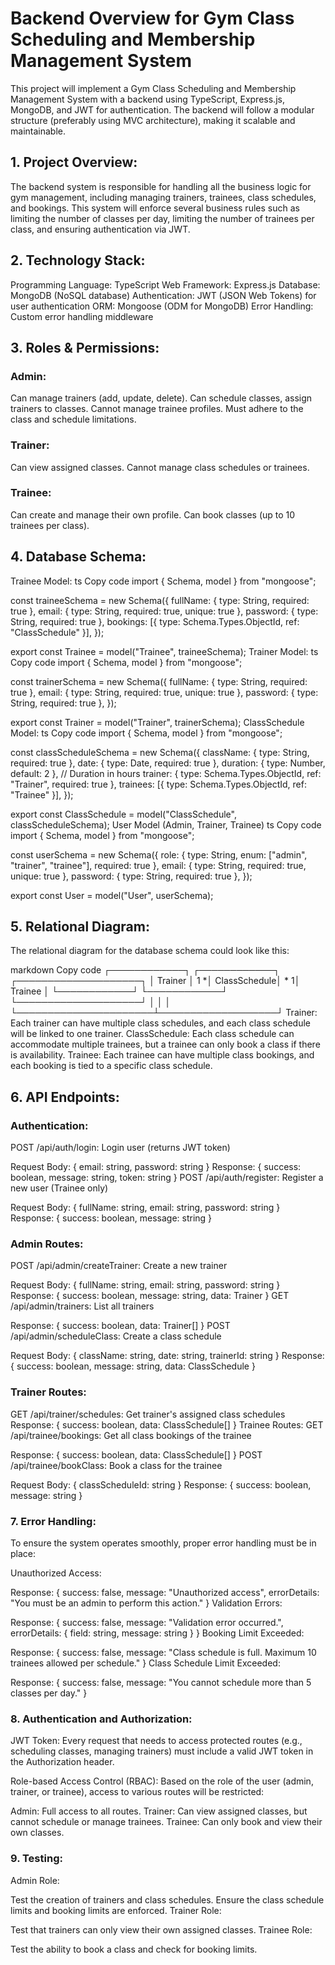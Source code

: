 # Backend Overview for Gym Class Scheduling and Membership Management System
This project will implement a Gym Class Scheduling and Membership Management System with a backend using TypeScript, Express.js, MongoDB, and JWT for authentication. The backend will follow a modular structure (preferably using MVC architecture), making it scalable and maintainable.

## 1. Project Overview:
The backend system is responsible for handling all the business logic for gym management, including managing trainers, trainees, class schedules, and bookings. This system will enforce several business rules such as limiting the number of classes per day, limiting the number of trainees per class, and ensuring authentication via JWT.

## 2. Technology Stack:
Programming Language: TypeScript
Web Framework: Express.js
Database: MongoDB (NoSQL database)
Authentication: JWT (JSON Web Tokens) for user authentication
ORM: Mongoose (ODM for MongoDB)
Error Handling: Custom error handling middleware

## 3. Roles & Permissions:
### Admin:
Can manage trainers (add, update, delete).
Can schedule classes, assign trainers to classes.
Cannot manage trainee profiles.
Must adhere to the class and schedule limitations.

### Trainer:
Can view assigned classes.
Cannot manage class schedules or trainees.

### Trainee:
Can create and manage their own profile.
Can book classes (up to 10 trainees per class).

## 4. Database Schema:
Trainee Model:
ts
Copy code
import { Schema, model } from "mongoose";

const traineeSchema = new Schema({
  fullName: { type: String, required: true },
  email: { type: String, required: true, unique: true },
  password: { type: String, required: true },
  bookings: [{ type: Schema.Types.ObjectId, ref: "ClassSchedule" }],
});

export const Trainee = model("Trainee", traineeSchema);
Trainer Model:
ts
Copy code
import { Schema, model } from "mongoose";

const trainerSchema = new Schema({
  fullName: { type: String, required: true },
  email: { type: String, required: true, unique: true },
  password: { type: String, required: true },
});

export const Trainer = model("Trainer", trainerSchema);
ClassSchedule Model:
ts
Copy code
import { Schema, model } from "mongoose";

const classScheduleSchema = new Schema({
  className: { type: String, required: true },
  date: { type: Date, required: true },
  duration: { type: Number, default: 2 }, // Duration in hours
  trainer: { type: Schema.Types.ObjectId, ref: "Trainer", required: true },
  trainees: [{ type: Schema.Types.ObjectId, ref: "Trainee" }],
});

export const ClassSchedule = model("ClassSchedule", classScheduleSchema);
User Model (Admin, Trainer, Trainee)
ts
Copy code
import { Schema, model } from "mongoose";

const userSchema = new Schema({
  role: { type: String, enum: ["admin", "trainer", "trainee"], required: true },
  email: { type: String, required: true, unique: true },
  password: { type: String, required: true },
});

export const User = model("User", userSchema);

## 5. Relational Diagram:
The relational diagram for the database schema could look like this:

markdown
Copy code
┌────────────┐        ┌────────────┐        ┌────────────────────┐
│   Trainer  │ 1     *│ ClassSchedule│ *   1│    Trainee         │
└────────────┘        └────────────┘        └────────────────────┘
      │                      │                   │
      └──────────────────────┴───────────────────┘
Trainer: Each trainer can have multiple class schedules, and each class schedule will be linked to one trainer.
ClassSchedule: Each class schedule can accommodate multiple trainees, but a trainee can only book a class if there is availability.
Trainee: Each trainee can have multiple class bookings, and each booking is tied to a specific class schedule.

## 6. API Endpoints:
### Authentication:
POST /api/auth/login: Login user (returns JWT token)

Request Body: { email: string, password: string }
Response: { success: boolean, message: string, token: string }
POST /api/auth/register: Register a new user (Trainee only)

Request Body: { fullName: string, email: string, password: string }
Response: { success: boolean, message: string }

### Admin Routes:
POST /api/admin/createTrainer: Create a new trainer

Request Body: { fullName: string, email: string, password: string }
Response: { success: boolean, message: string, data: Trainer }
GET /api/admin/trainers: List all trainers

Response: { success: boolean, data: Trainer[] }
POST /api/admin/scheduleClass: Create a class schedule

Request Body: { className: string, date: string, trainerId: string }
Response: { success: boolean, message: string, data: ClassSchedule }

### Trainer Routes:
GET /api/trainer/schedules: Get trainer's assigned class schedules
Response: { success: boolean, data: ClassSchedule[] }
Trainee Routes:
GET /api/trainee/bookings: Get all class bookings of the trainee

Response: { success: boolean, data: ClassSchedule[] }
POST /api/trainee/bookClass: Book a class for the trainee

Request Body: { classScheduleId: string }
Response: { success: boolean, message: string }

### 7. Error Handling:
To ensure the system operates smoothly, proper error handling must be in place:

Unauthorized Access:

Response: { success: false, message: "Unauthorized access", errorDetails: "You must be an admin to perform this action." }
Validation Errors:

Response: { success: false, message: "Validation error occurred.", errorDetails: { field: string, message: string } }
Booking Limit Exceeded:

Response: { success: false, message: "Class schedule is full. Maximum 10 trainees allowed per schedule." }
Class Schedule Limit Exceeded:

Response: { success: false, message: "You cannot schedule more than 5 classes per day." }

### 8. Authentication and Authorization:
JWT Token: Every request that needs to access protected routes (e.g., scheduling classes, managing trainers) must include a valid JWT token in the Authorization header.

Role-based Access Control (RBAC): Based on the role of the user (admin, trainer, or trainee), access to various routes will be restricted:

Admin: Full access to all routes.
Trainer: Can view assigned classes, but cannot schedule or manage trainees.
Trainee: Can only book and view their own classes.



### 9. Testing:
Admin Role:

Test the creation of trainers and class schedules.
Ensure the class schedule limits and booking limits are enforced.
Trainer Role:

Test that trainers can only view their own assigned classes.
Trainee Role:

Test the ability to book a class and check for booking limits.
